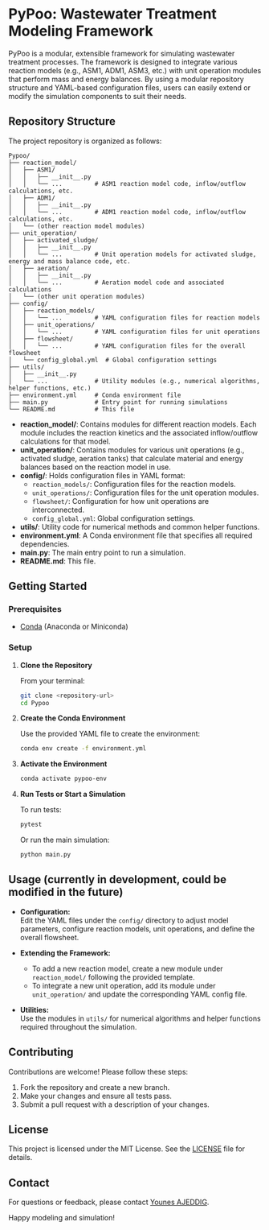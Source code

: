# PyPoo: Wastewater Treatment Modeling Framework

PyPoo is a modular, extensible framework for simulating wastewater treatment processes. The framework is designed to integrate various reaction models (e.g., ASM1, ADM1, ASM3, etc.) with unit operation modules that perform mass and energy balances. By using a modular repository structure and YAML-based configuration files, users can easily extend or modify the simulation components to suit their needs.

## Repository Structure

The project repository is organized as follows:

```text
Pypoo/
├── reaction_model/
│   ├── ASM1/
│   │   ├── __init__.py
│   │   └── ...         # ASM1 reaction model code, inflow/outflow calculations, etc.
│   ├── ADM1/
│   │   ├── __init__.py
│   │   └── ...         # ADM1 reaction model code, inflow/outflow calculations, etc.
│   └── (other reaction model modules)
├── unit_operation/
│   ├── activated_sludge/
│   │   ├── __init__.py
│   │   └── ...         # Unit operation models for activated sludge, energy and mass balance code, etc.
│   ├── aeration/
│   │   ├── __init__.py
│   │   └── ...         # Aeration model code and associated calculations
│   └── (other unit operation modules)
├── config/
│   ├── reaction_models/
│   │   └── ...         # YAML configuration files for reaction models
│   ├── unit_operations/
│   │   └── ...         # YAML configuration files for unit operations
│   ├── flowsheet/
│   │   └── ...         # YAML configuration files for the overall flowsheet
│   └── config_global.yml  # Global configuration settings
├── utils/
│   ├── __init__.py
│   └── ...             # Utility modules (e.g., numerical algorithms, helper functions, etc.)
├── environment.yml     # Conda environment file
├── main.py             # Entry point for running simulations
└── README.md           # This file
```

- **reaction_model/**: Contains modules for different reaction models. Each module includes the reaction kinetics and the associated inflow/outflow calculations for that model.
- **unit_operation/**: Contains modules for various unit operations (e.g., activated sludge, aeration tanks) that calculate material and energy balances based on the reaction model in use.
- **config/**: Holds configuration files in YAML format:
  - `reaction_models/`: Configuration files for the reaction models.
  - `unit_operations/`: Configuration files for the unit operation modules.
  - `flowsheet/`: Configuration for how unit operations are interconnected.
  - `config_global.yml`: Global configuration settings.
- **utils/**: Utility code for numerical methods and common helper functions.
- **environment.yml**: A Conda environment file that specifies all required dependencies.
- **main.py**: The main entry point to run a simulation.
- **README.md**: This file.

## Getting Started

### Prerequisites

- [Conda](https://docs.conda.io/en/latest/) (Anaconda or Miniconda)

### Setup

1. **Clone the Repository**

   From your terminal:

   ```bash
   git clone <repository-url>
   cd Pypoo
   ```

2. **Create the Conda Environment**

   Use the provided YAML file to create the environment:

   ```bash
   conda env create -f environment.yml
   ```

3. **Activate the Environment**

   ```bash
   conda activate pypoo-env
   ```

4. **Run Tests or Start a Simulation**

   To run tests:

   ```bash
   pytest
   ```

   Or run the main simulation:

   ```bash
   python main.py
   ```

## Usage (currently in development, could be modified in the future)

- **Configuration:**  
  Edit the YAML files under the `config/` directory to adjust model parameters, configure reaction models, unit operations, and define the overall flowsheet.

- **Extending the Framework:**  
  - To add a new reaction model, create a new module under `reaction_model/` following the provided template.  
  - To integrate a new unit operation, add its module under `unit_operation/` and update the corresponding YAML config file.

- **Utilities:**  
  Use the modules in `utils/` for numerical algorithms and helper functions required throughout the simulation.

## Contributing

Contributions are welcome! Please follow these steps:

1. Fork the repository and create a new branch.
2. Make your changes and ensure all tests pass.
3. Submit a pull request with a description of your changes.

## License

This project is licensed under the MIT License. See the [LICENSE](LICENSE) file for details.

## Contact

For questions or feedback, please contact [Younes AJEDDIG](mailto:younes.ajeddig@live.fr).

Happy modeling and simulation!
